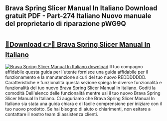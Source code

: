 ## Brava Spring Slicer Manual In Italiano Download gratuit PDF - Part-274 Italiano Nuovo manuale del proprietario di riparazione pWG9Q

# <h2><a href="http://dfbmum.blite.top/?on=Brava+Spring+Slicer+Manual+In+Italiano">🔗Download 👉🔴 Brava Spring Slicer Manual In Italiano</a></h2>

[![Brava Spring Slicer Manual In Italiano download](https://i.imgur.com/lujVjoI.png)](http://dfbmum.blite.top/?on=Brava+Spring+Slicer+Manual+In+Italiano)
Il tuo compagno affidabile questa guida per l'utente fornisce una guida affidabile per il funzionamento e la manutenzione sicuri del tuo nuovo REDDDDDDD. Caratteristiche e funzionalità questa sezione spiega le diverse funzionalità e funzionalità del tuo nuovo Brava Spring Slicer Manual In Italiano. Goditi la comodità Dell'elenco delle funzionalità mentre usi il tuo nuovo Brava Spring Slicer Manual In Italiano. Ci auguriamo che Brava Spring Slicer Manual In Italiano sia stata una guida chiara e di facile comprensione per iniziare con il tuo nuovo prodotto. Se hai bisogno di aiuto o chiarimenti, non esitare a contattare il nostro team di assistenza clienti.
